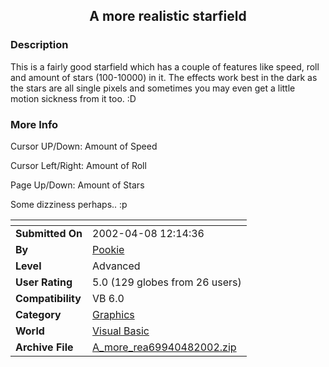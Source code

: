 ﻿<div align="center">

## A more realistic starfield


</div>

### Description

This is a fairly good starfield which has a couple of features like speed, roll and amount of stars (100-10000) in it. The effects work best in the dark as the stars are all single pixels and sometimes you may even get a little motion sickness from it too. :D
 
### More Info
 
Cursor UP/Down: Amount of Speed

Cursor Left/Right: Amount of Roll

Page Up/Down: Amount of Stars

Some dizziness perhaps.. :p


<span>             |<span>
---                |---
**Submitted On**   |2002-04-08 12:14:36
**By**             |[Pookie](https://github.com/Planet-Source-Code/PSCIndex/blob/master/ByAuthor/pookie.md)
**Level**          |Advanced
**User Rating**    |5.0 (129 globes from 26 users)
**Compatibility**  |VB 6\.0
**Category**       |[Graphics](https://github.com/Planet-Source-Code/PSCIndex/blob/master/ByCategory/graphics__1-46.md)
**World**          |[Visual Basic](https://github.com/Planet-Source-Code/PSCIndex/blob/master/ByWorld/visual-basic.md)
**Archive File**   |[A\_more\_rea69940482002\.zip](https://github.com/Planet-Source-Code/pookie-a-more-realistic-starfield__1-33594/archive/master.zip)








